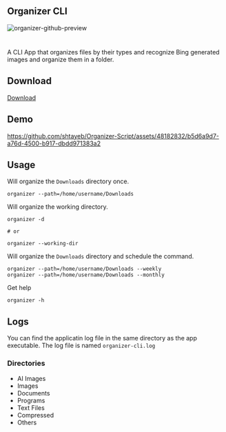 ## Organizer CLI
![organizer-github-preview](https://github.com/shtayeb/Organizer-Script/assets/48182832/8bff8cee-c0de-45b4-ae17-9a76f2e9cd78)
#
A CLI App that organizes files by their types and recognize Bing generated images and organize them in a folder.

## Download 
[Download](https://github.com/shtayeb/Organizer-Script/releases)

## Demo
https://github.com/shtayeb/Organizer-Script/assets/48182832/b5d6a9d7-a76d-4500-b917-dbdd971383a2


## Usage
Will organize the `Downloads` directory once.

```shell
organizer --path=/home/username/Downloads
```
Will organize the working directory.
```shell
organizer -d

# or

organizer --working-dir
```

Will organize the `Downloads` directory and schedule the command.

```shell
organizer --path=/home/username/Downloads --weekly
organizer --path=/home/username/Downloads --monthly
```
Get help
```shell
organizer -h
```
## Logs
You can find the applicatin log file in the same directory as the app executable.
The log file is named `organizer-cli.log`

### Directories
- AI Images
- Images
- Documents
- Programs
- Text Files
- Compressed
- Others

